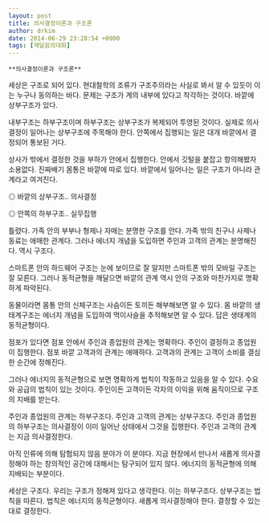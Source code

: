 ```yaml
---
layout: post
title: 의사결정이론과 구조론
author: drkim
date: 2014-06-29 23:28:54 +0900
tags: [깨달음의대화]
---
```

 
    **의사결정이론과 구조론**

  


세상은 구조로 되어 있다. 현대철학의 조류가 구조주의라는 사실로 봐서 알 수 있듯이 이는 누구나 동의하는 바다. 문제는 구조가 계의 내부에 있다고 착각하는 것이다. 바깥에 상부구조가 있다. 

  


내부구조는 하부구조이며 하부구조는 상부구조가 복제되어 투영된 것이다. 실제로 의사결정이 일어나는 상부구조에 주목해야 한다. 안쪽에서 집행되는 일은 대개 바깥에서 결정되어 통보된 거다. 

  


상사가 밖에서 결정한 것을 부하가 안에서 집행한다. 안에서 깃털을 붙잡고 항의해봤자 소용없다. 진짜배기 몸통은 바깥에 따로 있다. 바깥에서 일어나는 일은 구조가 아니라 관계라고 여겨진다. 

  


◎ 바깥의 상부구조.. 의사결정

◎ 안쪽의 하부구조.. 실무집행 

  


틀렸다. 가족 안의 부부나 형제나 자매는 분명한 구조를 안다. 가족 밖의 친구나 사제나 동료는 애매한 관계다. 그러나 에너지 개념을 도입하면 주인과 고객의 관계는 분명해진다. 역시 구조다. 

  


스마트폰 안의 하드웨어 구조는 눈에 보이므로 잘 알지만 스마트폰 밖의 모바일 구조는 잘 모른다. 그러나 동적균형을 깨달으면 바깥의 관계 역시 안의 구조와 마찬가지로 명확하게 파악된다. 

  


동물이라면 몸통 안의 신체구조는 사슴이든 토끼든 해부해보면 알 수 있다. 몸 바깥의 생태계구조는 에너지 개념을 도입하여 먹이사슬을 추적해보면 알 수 있다. 답은 생태계의 동적균형이다.

  


점포가 있다면 점포 안에서 주인과 종업원의 관계는 명확하다. 주인이 결정하고 종업원이 집행한다. 점포 바깥 고객과의 관계는 애매하다. 고객과의 관계는 고객이 소비를 결심한 순간에 정해진다. 

  


그러나 에너지의 동적균형으로 보면 명확하게 법칙이 작동하고 있음을 알 수 있다. 수요와 공급의 법칙이 있는 것이다. 주인이든 고객이든 각자의 이익을 위해 움직이므로 구조의 지배를 받는다.

  


주인과 종업원의 관계는 하부구조다. 주인과 고객의 관계는 상부구조다. 주인과 종업원의 하부구조는 의사결정이 이미 일어난 상태에서 그것을 집행한다. 주인과 고객의 관계는 지금 의사결정한다. 

  


아직 인류에 의해 탐험되지 않음 분야가 이 분야다. 지금 현장에서 만나서 새롭게 의사결정해야 하는 창의적인 공간에 대해서는 탐구되어 있지 않다. 에너지의 동적균형에 의해 지배되는 부분이다. 

  


세상은 구조다. 우리는 구조가 정해져 있다고 생각한다. 이는 하부구조다. 상부구조는 법칙을 따른다. 법칙은 에너지의 동적균형이다. 새롭게 의사결정해야 한다. 결정할 수 있는대로 결정한다.